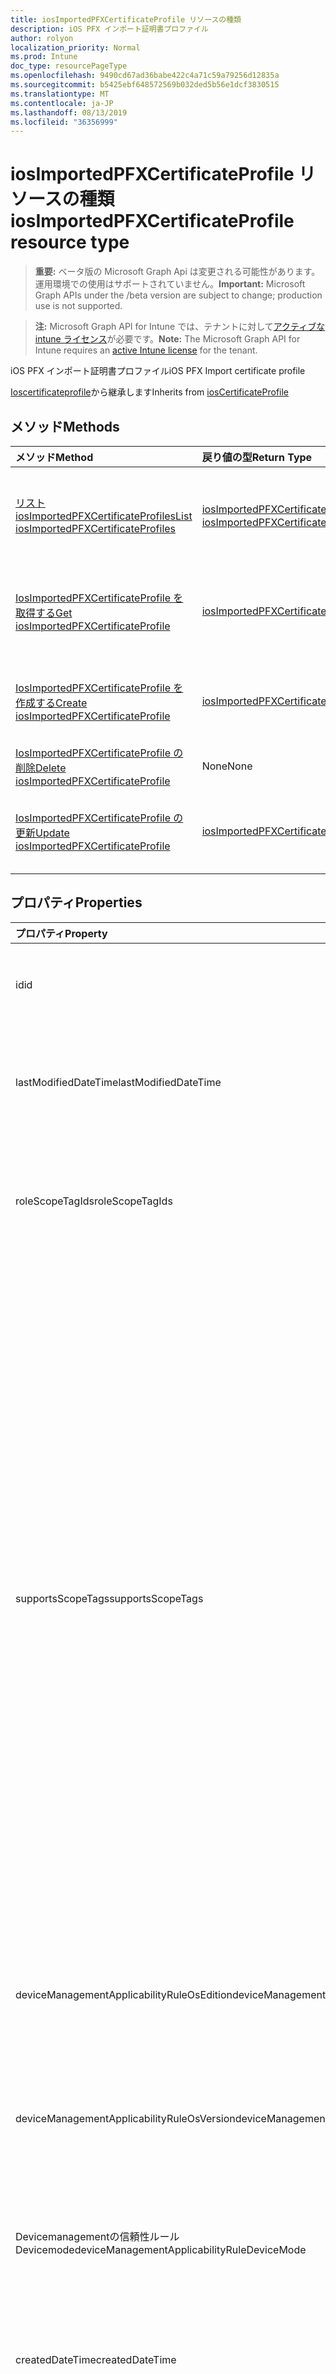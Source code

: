 ```yaml
---
title: iosImportedPFXCertificateProfile リソースの種類
description: iOS PFX インポート証明書プロファイル
author: rolyon
localization_priority: Normal
ms.prod: Intune
doc_type: resourcePageType
ms.openlocfilehash: 9490cd67ad36babe422c4a71c59a79256d12835a
ms.sourcegitcommit: b5425ebf648572569b032ded5b56e1dcf3830515
ms.translationtype: MT
ms.contentlocale: ja-JP
ms.lasthandoff: 08/13/2019
ms.locfileid: "36356999"
---
```

# <a name="iosimportedpfxcertificateprofile-resource-type"></a><span data-ttu-id="1c32a-103">iosImportedPFXCertificateProfile リソースの種類</span><span class="sxs-lookup"><span data-stu-id="1c32a-103">iosImportedPFXCertificateProfile resource type</span></span>

> <span data-ttu-id="1c32a-104">**重要:** ベータ版の Microsoft Graph Api は変更される可能性があります。運用環境での使用はサポートされていません。</span><span class="sxs-lookup"><span data-stu-id="1c32a-104">**Important:** Microsoft Graph APIs under the /beta version are subject to change; production use is not supported.</span></span>

> <span data-ttu-id="1c32a-105">**注:** Microsoft Graph API for Intune では、テナントに対して[アクティブな intune ライセンス](https://go.microsoft.com/fwlink/?linkid=839381)が必要です。</span><span class="sxs-lookup"><span data-stu-id="1c32a-105">**Note:** The Microsoft Graph API for Intune requires an [active Intune license](https://go.microsoft.com/fwlink/?linkid=839381) for the tenant.</span></span>

<span data-ttu-id="1c32a-106">iOS PFX インポート証明書プロファイル</span><span class="sxs-lookup"><span data-stu-id="1c32a-106">iOS PFX Import certificate profile</span></span>


<span data-ttu-id="1c32a-107">[Ioscertificateprofile](../resources/intune-deviceconfig-ioscertificateprofile.md)から継承します</span><span class="sxs-lookup"><span data-stu-id="1c32a-107">Inherits from [iosCertificateProfile](../resources/intune-deviceconfig-ioscertificateprofile.md)</span></span>

## <a name="methods"></a><span data-ttu-id="1c32a-108">メソッド</span><span class="sxs-lookup"><span data-stu-id="1c32a-108">Methods</span></span>
|<span data-ttu-id="1c32a-109">メソッド</span><span class="sxs-lookup"><span data-stu-id="1c32a-109">Method</span></span>|<span data-ttu-id="1c32a-110">戻り値の型</span><span class="sxs-lookup"><span data-stu-id="1c32a-110">Return Type</span></span>|<span data-ttu-id="1c32a-111">説明</span><span class="sxs-lookup"><span data-stu-id="1c32a-111">Description</span></span>|
|:---|:---|:---|
|[<span data-ttu-id="1c32a-112">リスト iosImportedPFXCertificateProfiles</span><span class="sxs-lookup"><span data-stu-id="1c32a-112">List iosImportedPFXCertificateProfiles</span></span>](../api/intune-deviceconfig-iosimportedpfxcertificateprofile-list.md)|<span data-ttu-id="1c32a-113">[iosImportedPFXCertificateProfile](../resources/intune-deviceconfig-iosimportedpfxcertificateprofile.md)コレクション</span><span class="sxs-lookup"><span data-stu-id="1c32a-113">[iosImportedPFXCertificateProfile](../resources/intune-deviceconfig-iosimportedpfxcertificateprofile.md) collection</span></span>|<span data-ttu-id="1c32a-114">[IosImportedPFXCertificateProfile](../resources/intune-deviceconfig-iosimportedpfxcertificateprofile.md)オブジェクトのプロパティとリレーションシップをリストします。</span><span class="sxs-lookup"><span data-stu-id="1c32a-114">List properties and relationships of the [iosImportedPFXCertificateProfile](../resources/intune-deviceconfig-iosimportedpfxcertificateprofile.md) objects.</span></span>|
|[<span data-ttu-id="1c32a-115">IosImportedPFXCertificateProfile を取得する</span><span class="sxs-lookup"><span data-stu-id="1c32a-115">Get iosImportedPFXCertificateProfile</span></span>](../api/intune-deviceconfig-iosimportedpfxcertificateprofile-get.md)|[<span data-ttu-id="1c32a-116">iosImportedPFXCertificateProfile</span><span class="sxs-lookup"><span data-stu-id="1c32a-116">iosImportedPFXCertificateProfile</span></span>](../resources/intune-deviceconfig-iosimportedpfxcertificateprofile.md)|<span data-ttu-id="1c32a-117">[IosImportedPFXCertificateProfile](../resources/intune-deviceconfig-iosimportedpfxcertificateprofile.md)オブジェクトのプロパティとリレーションシップを読み取ります。</span><span class="sxs-lookup"><span data-stu-id="1c32a-117">Read properties and relationships of the [iosImportedPFXCertificateProfile](../resources/intune-deviceconfig-iosimportedpfxcertificateprofile.md) object.</span></span>|
|[<span data-ttu-id="1c32a-118">IosImportedPFXCertificateProfile を作成する</span><span class="sxs-lookup"><span data-stu-id="1c32a-118">Create iosImportedPFXCertificateProfile</span></span>](../api/intune-deviceconfig-iosimportedpfxcertificateprofile-create.md)|[<span data-ttu-id="1c32a-119">iosImportedPFXCertificateProfile</span><span class="sxs-lookup"><span data-stu-id="1c32a-119">iosImportedPFXCertificateProfile</span></span>](../resources/intune-deviceconfig-iosimportedpfxcertificateprofile.md)|<span data-ttu-id="1c32a-120">新しい[iosImportedPFXCertificateProfile](../resources/intune-deviceconfig-iosimportedpfxcertificateprofile.md)オブジェクトを作成します。</span><span class="sxs-lookup"><span data-stu-id="1c32a-120">Create a new [iosImportedPFXCertificateProfile](../resources/intune-deviceconfig-iosimportedpfxcertificateprofile.md) object.</span></span>|
|[<span data-ttu-id="1c32a-121">IosImportedPFXCertificateProfile の削除</span><span class="sxs-lookup"><span data-stu-id="1c32a-121">Delete iosImportedPFXCertificateProfile</span></span>](../api/intune-deviceconfig-iosimportedpfxcertificateprofile-delete.md)|<span data-ttu-id="1c32a-122">None</span><span class="sxs-lookup"><span data-stu-id="1c32a-122">None</span></span>|<span data-ttu-id="1c32a-123">[IosImportedPFXCertificateProfile](../resources/intune-deviceconfig-iosimportedpfxcertificateprofile.md)を削除します。</span><span class="sxs-lookup"><span data-stu-id="1c32a-123">Deletes a [iosImportedPFXCertificateProfile](../resources/intune-deviceconfig-iosimportedpfxcertificateprofile.md).</span></span>|
|[<span data-ttu-id="1c32a-124">IosImportedPFXCertificateProfile の更新</span><span class="sxs-lookup"><span data-stu-id="1c32a-124">Update iosImportedPFXCertificateProfile</span></span>](../api/intune-deviceconfig-iosimportedpfxcertificateprofile-update.md)|[<span data-ttu-id="1c32a-125">iosImportedPFXCertificateProfile</span><span class="sxs-lookup"><span data-stu-id="1c32a-125">iosImportedPFXCertificateProfile</span></span>](../resources/intune-deviceconfig-iosimportedpfxcertificateprofile.md)|<span data-ttu-id="1c32a-126">[IosImportedPFXCertificateProfile](../resources/intune-deviceconfig-iosimportedpfxcertificateprofile.md)オブジェクトのプロパティを更新します。</span><span class="sxs-lookup"><span data-stu-id="1c32a-126">Update the properties of a [iosImportedPFXCertificateProfile](../resources/intune-deviceconfig-iosimportedpfxcertificateprofile.md) object.</span></span>|

## <a name="properties"></a><span data-ttu-id="1c32a-127">プロパティ</span><span class="sxs-lookup"><span data-stu-id="1c32a-127">Properties</span></span>
|<span data-ttu-id="1c32a-128">プロパティ</span><span class="sxs-lookup"><span data-stu-id="1c32a-128">Property</span></span>|<span data-ttu-id="1c32a-129">型</span><span class="sxs-lookup"><span data-stu-id="1c32a-129">Type</span></span>|<span data-ttu-id="1c32a-130">説明</span><span class="sxs-lookup"><span data-stu-id="1c32a-130">Description</span></span>|
|:---|:---|:---|
|<span data-ttu-id="1c32a-131">id</span><span class="sxs-lookup"><span data-stu-id="1c32a-131">id</span></span>|<span data-ttu-id="1c32a-132">文字列</span><span class="sxs-lookup"><span data-stu-id="1c32a-132">String</span></span>|<span data-ttu-id="1c32a-133">エンティティのキー。</span><span class="sxs-lookup"><span data-stu-id="1c32a-133">Key of the entity.</span></span> <span data-ttu-id="1c32a-134">[deviceConfiguration](../resources/intune-deviceconfig-deviceconfiguration.md) から継承します</span><span class="sxs-lookup"><span data-stu-id="1c32a-134">Inherited from [deviceConfiguration](../resources/intune-deviceconfig-deviceconfiguration.md)</span></span>|
|<span data-ttu-id="1c32a-135">lastModifiedDateTime</span><span class="sxs-lookup"><span data-stu-id="1c32a-135">lastModifiedDateTime</span></span>|<span data-ttu-id="1c32a-136">DateTimeOffset</span><span class="sxs-lookup"><span data-stu-id="1c32a-136">DateTimeOffset</span></span>|<span data-ttu-id="1c32a-137">オブジェクトの最終更新の DateTime。</span><span class="sxs-lookup"><span data-stu-id="1c32a-137">DateTime the object was last modified.</span></span> <span data-ttu-id="1c32a-138">[deviceConfiguration](../resources/intune-deviceconfig-deviceconfiguration.md) から継承します</span><span class="sxs-lookup"><span data-stu-id="1c32a-138">Inherited from [deviceConfiguration](../resources/intune-deviceconfig-deviceconfiguration.md)</span></span>|
|<span data-ttu-id="1c32a-139">roleScopeTagIds</span><span class="sxs-lookup"><span data-stu-id="1c32a-139">roleScopeTagIds</span></span>|<span data-ttu-id="1c32a-140">文字列コレクション</span><span class="sxs-lookup"><span data-stu-id="1c32a-140">String collection</span></span>|<span data-ttu-id="1c32a-141">このエンティティインスタンスの範囲タグのリスト。</span><span class="sxs-lookup"><span data-stu-id="1c32a-141">List of Scope Tags for this Entity instance.</span></span> <span data-ttu-id="1c32a-142">[deviceConfiguration](../resources/intune-deviceconfig-deviceconfiguration.md) から継承します</span><span class="sxs-lookup"><span data-stu-id="1c32a-142">Inherited from [deviceConfiguration](../resources/intune-deviceconfig-deviceconfiguration.md)</span></span>|
|<span data-ttu-id="1c32a-143">supportsScopeTags</span><span class="sxs-lookup"><span data-stu-id="1c32a-143">supportsScopeTags</span></span>|<span data-ttu-id="1c32a-144">Boolean</span><span class="sxs-lookup"><span data-stu-id="1c32a-144">Boolean</span></span>|<span data-ttu-id="1c32a-145">基になるデバイス構成がスコープタグの割り当てをサポートしているかどうかを示します。</span><span class="sxs-lookup"><span data-stu-id="1c32a-145">Indicates whether or not the underlying Device Configuration supports the assignment of scope tags.</span></span> <span data-ttu-id="1c32a-146">この値が false である場合、ScopeTags プロパティへの割り当ては許可されません。エンティティは、スコープを持つユーザーには表示されません。</span><span class="sxs-lookup"><span data-stu-id="1c32a-146">Assigning to the ScopeTags property is not allowed when this value is false and entities will not be visible to scoped users.</span></span> <span data-ttu-id="1c32a-147">これは Silverlight で作成された従来のポリシーに対して実行され、Azure ポータルでポリシーを削除して再作成することによって解決できます。</span><span class="sxs-lookup"><span data-stu-id="1c32a-147">This occurs for Legacy policies created in Silverlight and can be resolved by deleting and recreating the policy in the Azure Portal.</span></span> <span data-ttu-id="1c32a-148">このプロパティに値を設定するには、 SetExtrusionDirection メソッドを適用します。</span><span class="sxs-lookup"><span data-stu-id="1c32a-148">This property is read-only.</span></span> <span data-ttu-id="1c32a-149">[deviceConfiguration](../resources/intune-deviceconfig-deviceconfiguration.md) から継承します</span><span class="sxs-lookup"><span data-stu-id="1c32a-149">Inherited from [deviceConfiguration](../resources/intune-deviceconfig-deviceconfiguration.md)</span></span>|
|<span data-ttu-id="1c32a-150">deviceManagementApplicabilityRuleOsEdition</span><span class="sxs-lookup"><span data-stu-id="1c32a-150">deviceManagementApplicabilityRuleOsEdition</span></span>|[<span data-ttu-id="1c32a-151">deviceManagementApplicabilityRuleOsEdition</span><span class="sxs-lookup"><span data-stu-id="1c32a-151">deviceManagementApplicabilityRuleOsEdition</span></span>](../resources/intune-deviceconfig-devicemanagementapplicabilityruleosedition.md)|<span data-ttu-id="1c32a-152">このポリシーの OS エディションの適用。</span><span class="sxs-lookup"><span data-stu-id="1c32a-152">The OS edition applicability for this Policy.</span></span> <span data-ttu-id="1c32a-153">[deviceConfiguration](../resources/intune-deviceconfig-deviceconfiguration.md) から継承します</span><span class="sxs-lookup"><span data-stu-id="1c32a-153">Inherited from [deviceConfiguration](../resources/intune-deviceconfig-deviceconfiguration.md)</span></span>|
|<span data-ttu-id="1c32a-154">deviceManagementApplicabilityRuleOsVersion</span><span class="sxs-lookup"><span data-stu-id="1c32a-154">deviceManagementApplicabilityRuleOsVersion</span></span>|[<span data-ttu-id="1c32a-155">deviceManagementApplicabilityRuleOsVersion</span><span class="sxs-lookup"><span data-stu-id="1c32a-155">deviceManagementApplicabilityRuleOsVersion</span></span>](../resources/intune-deviceconfig-devicemanagementapplicabilityruleosversion.md)|<span data-ttu-id="1c32a-156">このポリシーの OS バージョン適用ルール。</span><span class="sxs-lookup"><span data-stu-id="1c32a-156">The OS version applicability rule for this Policy.</span></span> <span data-ttu-id="1c32a-157">[deviceConfiguration](../resources/intune-deviceconfig-deviceconfiguration.md) から継承します</span><span class="sxs-lookup"><span data-stu-id="1c32a-157">Inherited from [deviceConfiguration](../resources/intune-deviceconfig-deviceconfiguration.md)</span></span>|
|<span data-ttu-id="1c32a-158">Devicemanagementの信頼性ルール Devicemode</span><span class="sxs-lookup"><span data-stu-id="1c32a-158">deviceManagementApplicabilityRuleDeviceMode</span></span>|[<span data-ttu-id="1c32a-159">Devicemanagementの信頼性ルール Devicemode</span><span class="sxs-lookup"><span data-stu-id="1c32a-159">deviceManagementApplicabilityRuleDeviceMode</span></span>](../resources/intune-deviceconfig-devicemanagementapplicabilityruledevicemode.md)|<span data-ttu-id="1c32a-160">このポリシーのデバイスモード適用ルール。</span><span class="sxs-lookup"><span data-stu-id="1c32a-160">The device mode applicability rule for this Policy.</span></span> <span data-ttu-id="1c32a-161">[deviceConfiguration](../resources/intune-deviceconfig-deviceconfiguration.md) から継承します</span><span class="sxs-lookup"><span data-stu-id="1c32a-161">Inherited from [deviceConfiguration](../resources/intune-deviceconfig-deviceconfiguration.md)</span></span>|
|<span data-ttu-id="1c32a-162">createdDateTime</span><span class="sxs-lookup"><span data-stu-id="1c32a-162">createdDateTime</span></span>|<span data-ttu-id="1c32a-163">DateTimeOffset</span><span class="sxs-lookup"><span data-stu-id="1c32a-163">DateTimeOffset</span></span>|<span data-ttu-id="1c32a-164">オブジェクトが作成された DateTime。</span><span class="sxs-lookup"><span data-stu-id="1c32a-164">DateTime the object was created.</span></span> <span data-ttu-id="1c32a-165">[deviceConfiguration](../resources/intune-deviceconfig-deviceconfiguration.md) から継承します</span><span class="sxs-lookup"><span data-stu-id="1c32a-165">Inherited from [deviceConfiguration](../resources/intune-deviceconfig-deviceconfiguration.md)</span></span>|
|<span data-ttu-id="1c32a-166">description</span><span class="sxs-lookup"><span data-stu-id="1c32a-166">description</span></span>|<span data-ttu-id="1c32a-167">String</span><span class="sxs-lookup"><span data-stu-id="1c32a-167">String</span></span>|<span data-ttu-id="1c32a-168">管理者が指定した、デバイス構成についての説明。</span><span class="sxs-lookup"><span data-stu-id="1c32a-168">Admin provided description of the Device Configuration.</span></span> <span data-ttu-id="1c32a-169">[deviceConfiguration](../resources/intune-deviceconfig-deviceconfiguration.md) から継承します</span><span class="sxs-lookup"><span data-stu-id="1c32a-169">Inherited from [deviceConfiguration](../resources/intune-deviceconfig-deviceconfiguration.md)</span></span>|
|<span data-ttu-id="1c32a-170">displayName</span><span class="sxs-lookup"><span data-stu-id="1c32a-170">displayName</span></span>|<span data-ttu-id="1c32a-171">String</span><span class="sxs-lookup"><span data-stu-id="1c32a-171">String</span></span>|<span data-ttu-id="1c32a-172">管理者が指定した、デバイス構成の名前。</span><span class="sxs-lookup"><span data-stu-id="1c32a-172">Admin provided name of the device configuration.</span></span> <span data-ttu-id="1c32a-173">[deviceConfiguration](../resources/intune-deviceconfig-deviceconfiguration.md) から継承します</span><span class="sxs-lookup"><span data-stu-id="1c32a-173">Inherited from [deviceConfiguration](../resources/intune-deviceconfig-deviceconfiguration.md)</span></span>|
|<span data-ttu-id="1c32a-174">version</span><span class="sxs-lookup"><span data-stu-id="1c32a-174">version</span></span>|<span data-ttu-id="1c32a-175">Int32</span><span class="sxs-lookup"><span data-stu-id="1c32a-175">Int32</span></span>|<span data-ttu-id="1c32a-176">デバイス構成のバージョン。</span><span class="sxs-lookup"><span data-stu-id="1c32a-176">Version of the device configuration.</span></span> <span data-ttu-id="1c32a-177">[deviceConfiguration](../resources/intune-deviceconfig-deviceconfiguration.md) から継承します</span><span class="sxs-lookup"><span data-stu-id="1c32a-177">Inherited from [deviceConfiguration](../resources/intune-deviceconfig-deviceconfiguration.md)</span></span>|
|<span data-ttu-id="1c32a-178">intendedPurpose</span><span class="sxs-lookup"><span data-stu-id="1c32a-178">intendedPurpose</span></span>|[<span data-ttu-id="1c32a-179">intendedPurpose</span><span class="sxs-lookup"><span data-stu-id="1c32a-179">intendedPurpose</span></span>](../resources/intune-deviceconfig-intendedpurpose.md)|<span data-ttu-id="1c32a-180">まだ文書化されていません。</span><span class="sxs-lookup"><span data-stu-id="1c32a-180">Not yet documented.</span></span> <span data-ttu-id="1c32a-181">可能な値は、`unassigned`、`smimeEncryption`、`smimeSigning`、`vpn`、`wifi` です。</span><span class="sxs-lookup"><span data-stu-id="1c32a-181">Possible values are: `unassigned`, `smimeEncryption`, `smimeSigning`, `vpn`, `wifi`.</span></span>|

## <a name="relationships"></a><span data-ttu-id="1c32a-182">リレーションシップ</span><span class="sxs-lookup"><span data-stu-id="1c32a-182">Relationships</span></span>
|<span data-ttu-id="1c32a-183">リレーションシップ</span><span class="sxs-lookup"><span data-stu-id="1c32a-183">Relationship</span></span>|<span data-ttu-id="1c32a-184">型</span><span class="sxs-lookup"><span data-stu-id="1c32a-184">Type</span></span>|<span data-ttu-id="1c32a-185">説明</span><span class="sxs-lookup"><span data-stu-id="1c32a-185">Description</span></span>|
|:---|:---|:---|
|<span data-ttu-id="1c32a-186">groupAssignments</span><span class="sxs-lookup"><span data-stu-id="1c32a-186">groupAssignments</span></span>|<span data-ttu-id="1c32a-187">[deviceConfigurationGroupAssignment](../resources/intune-deviceconfig-deviceconfigurationgroupassignment.md)コレクション</span><span class="sxs-lookup"><span data-stu-id="1c32a-187">[deviceConfigurationGroupAssignment](../resources/intune-deviceconfig-deviceconfigurationgroupassignment.md) collection</span></span>|<span data-ttu-id="1c32a-188">デバイスの構成プロファイルのグループ割り当てのリストです。</span><span class="sxs-lookup"><span data-stu-id="1c32a-188">The list of group assignments for the device configuration profile.</span></span> <span data-ttu-id="1c32a-189">[deviceConfiguration](../resources/intune-deviceconfig-deviceconfiguration.md) から継承します</span><span class="sxs-lookup"><span data-stu-id="1c32a-189">Inherited from [deviceConfiguration](../resources/intune-deviceconfig-deviceconfiguration.md)</span></span>|
|<span data-ttu-id="1c32a-190">assignments</span><span class="sxs-lookup"><span data-stu-id="1c32a-190">assignments</span></span>|<span data-ttu-id="1c32a-191">[deviceConfigurationAssignment](../resources/intune-deviceconfig-deviceconfigurationassignment.md) コレクション</span><span class="sxs-lookup"><span data-stu-id="1c32a-191">[deviceConfigurationAssignment](../resources/intune-deviceconfig-deviceconfigurationassignment.md) collection</span></span>|<span data-ttu-id="1c32a-192">デバイスの構成プロファイルの割り当てのリスト。</span><span class="sxs-lookup"><span data-stu-id="1c32a-192">The list of assignments for the device configuration profile.</span></span> <span data-ttu-id="1c32a-193">[deviceConfiguration](../resources/intune-deviceconfig-deviceconfiguration.md) から継承します</span><span class="sxs-lookup"><span data-stu-id="1c32a-193">Inherited from [deviceConfiguration](../resources/intune-deviceconfig-deviceconfiguration.md)</span></span>|
|<span data-ttu-id="1c32a-194">deviceStatuses</span><span class="sxs-lookup"><span data-stu-id="1c32a-194">deviceStatuses</span></span>|<span data-ttu-id="1c32a-195">[deviceConfigurationDeviceStatus](../resources/intune-deviceconfig-deviceconfigurationdevicestatus.md) コレクション</span><span class="sxs-lookup"><span data-stu-id="1c32a-195">[deviceConfigurationDeviceStatus](../resources/intune-deviceconfig-deviceconfigurationdevicestatus.md) collection</span></span>|<span data-ttu-id="1c32a-196">デバイスごとのデバイス構成のインストール状況。</span><span class="sxs-lookup"><span data-stu-id="1c32a-196">Device configuration installation status by device.</span></span> <span data-ttu-id="1c32a-197">[deviceConfiguration](../resources/intune-deviceconfig-deviceconfiguration.md) から継承します</span><span class="sxs-lookup"><span data-stu-id="1c32a-197">Inherited from [deviceConfiguration](../resources/intune-deviceconfig-deviceconfiguration.md)</span></span>|
|<span data-ttu-id="1c32a-198">userStatuses</span><span class="sxs-lookup"><span data-stu-id="1c32a-198">userStatuses</span></span>|<span data-ttu-id="1c32a-199">[deviceConfigurationUserStatus](../resources/intune-deviceconfig-deviceconfigurationuserstatus.md) コレクション</span><span class="sxs-lookup"><span data-stu-id="1c32a-199">[deviceConfigurationUserStatus](../resources/intune-deviceconfig-deviceconfigurationuserstatus.md) collection</span></span>|<span data-ttu-id="1c32a-200">ユーザーごとのデバイス構成のインストール状態。</span><span class="sxs-lookup"><span data-stu-id="1c32a-200">Device configuration installation status by user.</span></span> <span data-ttu-id="1c32a-201">[deviceConfiguration](../resources/intune-deviceconfig-deviceconfiguration.md) から継承します</span><span class="sxs-lookup"><span data-stu-id="1c32a-201">Inherited from [deviceConfiguration](../resources/intune-deviceconfig-deviceconfiguration.md)</span></span>|
|<span data-ttu-id="1c32a-202">deviceStatusOverview</span><span class="sxs-lookup"><span data-stu-id="1c32a-202">deviceStatusOverview</span></span>|[<span data-ttu-id="1c32a-203">deviceConfigurationDeviceOverview</span><span class="sxs-lookup"><span data-stu-id="1c32a-203">deviceConfigurationDeviceOverview</span></span>](../resources/intune-deviceconfig-deviceconfigurationdeviceoverview.md)|<span data-ttu-id="1c32a-204">デバイス構成のデバイス状態の概要 ([deviceConfiguration](../resources/intune-deviceconfig-deviceconfiguration.md) から継承)</span><span class="sxs-lookup"><span data-stu-id="1c32a-204">Device Configuration devices status overview Inherited from [deviceConfiguration](../resources/intune-deviceconfig-deviceconfiguration.md)</span></span>|
|<span data-ttu-id="1c32a-205">userStatusOverview</span><span class="sxs-lookup"><span data-stu-id="1c32a-205">userStatusOverview</span></span>|[<span data-ttu-id="1c32a-206">deviceConfigurationUserOverview</span><span class="sxs-lookup"><span data-stu-id="1c32a-206">deviceConfigurationUserOverview</span></span>](../resources/intune-deviceconfig-deviceconfigurationuseroverview.md)|<span data-ttu-id="1c32a-207">デバイス構成のユーザー状態の概要 ([deviceConfiguration](../resources/intune-deviceconfig-deviceconfiguration.md) から継承)</span><span class="sxs-lookup"><span data-stu-id="1c32a-207">Device Configuration users status overview Inherited from [deviceConfiguration](../resources/intune-deviceconfig-deviceconfiguration.md)</span></span>|
|<span data-ttu-id="1c32a-208">deviceSettingStateSummaries</span><span class="sxs-lookup"><span data-stu-id="1c32a-208">deviceSettingStateSummaries</span></span>|<span data-ttu-id="1c32a-209">[settingStateDeviceSummary](../resources/intune-deviceconfig-settingstatedevicesummary.md) コレクション</span><span class="sxs-lookup"><span data-stu-id="1c32a-209">[settingStateDeviceSummary](../resources/intune-deviceconfig-settingstatedevicesummary.md) collection</span></span>|<span data-ttu-id="1c32a-210">デバイス構成設定状態のデバイスの要約 ([deviceConfiguration](../resources/intune-deviceconfig-deviceconfiguration.md) から継承)</span><span class="sxs-lookup"><span data-stu-id="1c32a-210">Device Configuration Setting State Device Summary Inherited from [deviceConfiguration](../resources/intune-deviceconfig-deviceconfiguration.md)</span></span>|
|<span data-ttu-id="1c32a-211">managedDeviceCertificateStates</span><span class="sxs-lookup"><span data-stu-id="1c32a-211">managedDeviceCertificateStates</span></span>|<span data-ttu-id="1c32a-212">[managedDeviceCertificateState](../resources/intune-deviceconfig-manageddevicecertificatestate.md)コレクション</span><span class="sxs-lookup"><span data-stu-id="1c32a-212">[managedDeviceCertificateState](../resources/intune-deviceconfig-manageddevicecertificatestate.md) collection</span></span>|<span data-ttu-id="1c32a-213">デバイスの証明書の状態</span><span class="sxs-lookup"><span data-stu-id="1c32a-213">Certificate state for devices</span></span>|

## <a name="json-representation"></a><span data-ttu-id="1c32a-214">JSON 表記</span><span class="sxs-lookup"><span data-stu-id="1c32a-214">JSON Representation</span></span>
<span data-ttu-id="1c32a-215">以下は、リソースの JSON 表記です。</span><span class="sxs-lookup"><span data-stu-id="1c32a-215">Here is a JSON representation of the resource.</span></span>
<!-- {
  "blockType": "resource",
  "keyProperty": "id",
  "@odata.type": "microsoft.graph.iosImportedPFXCertificateProfile"
}
-->
``` json
{
  "@odata.type": "#microsoft.graph.iosImportedPFXCertificateProfile",
  "id": "String (identifier)",
  "lastModifiedDateTime": "String (timestamp)",
  "roleScopeTagIds": [
    "String"
  ],
  "supportsScopeTags": true,
  "deviceManagementApplicabilityRuleOsEdition": {
    "@odata.type": "microsoft.graph.deviceManagementApplicabilityRuleOsEdition",
    "osEditionTypes": [
      "String"
    ],
    "name": "String",
    "ruleType": "String"
  },
  "deviceManagementApplicabilityRuleOsVersion": {
    "@odata.type": "microsoft.graph.deviceManagementApplicabilityRuleOsVersion",
    "minOSVersion": "String",
    "maxOSVersion": "String",
    "name": "String",
    "ruleType": "String"
  },
  "deviceManagementApplicabilityRuleDeviceMode": {
    "@odata.type": "microsoft.graph.deviceManagementApplicabilityRuleDeviceMode",
    "deviceMode": "String",
    "name": "String",
    "ruleType": "String"
  },
  "createdDateTime": "String (timestamp)",
  "description": "String",
  "displayName": "String",
  "version": 1024,
  "intendedPurpose": "String"
}
```



